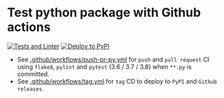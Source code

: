 Test python package with Github actions
=======================================

[![Tests and Linter](https://github.com/seignovert/python-gh-actions/workflows/Tests%20and%20Linter/badge.svg)](https://github.com/seignovert/python-gh-actions/actions?query=workflow%3ATests%20and%20Linter)
[![Deploy to PyPI](https://github.com/seignovert/python-gh-actions/workflows/Deploy%20to%20PyPI/badge.svg)](https://github.com/seignovert/python-gh-actions/actions?query=workflow%3ADeploy%20to%20PyPI)

* See [.github/workflows/push-pr-py.yml](.github/workflows/push-pr-py.yml) for `push` and `pull request` CI using `flake8`, `pylint` and `pytest` (3.6 / 3.7 / 3.8) when `**.py` is committed.
* See [.github/workflows/tag.yml](.github/workflows/tag.yml) for `tag` CD to deploy to `PyPI` and `Github releases`.